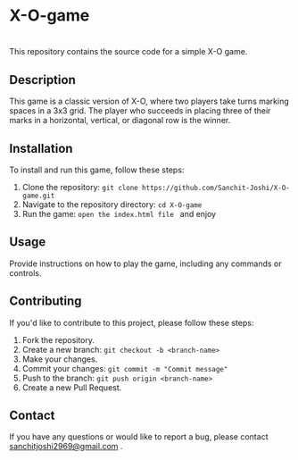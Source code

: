 # X-O-game
#  

This repository contains the source code for a simple X-O game.

## Description

This game is a classic version of X-O, where two players take turns marking spaces in a 3x3 grid. The player who succeeds in placing three of their marks in a horizontal, vertical, or diagonal row is the winner.

## Installation

To install and run this game, follow these steps:

1. Clone the repository: `git clone https://github.com/Sanchit-Joshi/X-O-game.git`
2. Navigate to the repository directory: `cd X-O-game`
3. Run the game: `open the index.html file ` and enjoy

## Usage

Provide instructions on how to play the game, including any commands or controls.

## Contributing

If you'd like to contribute to this project, please follow these steps:

1. Fork the repository.
2. Create a new branch: `git checkout -b <branch-name>`
3. Make your changes.
4. Commit your changes: `git commit -m "Commit message"`
5. Push to the branch: `git push origin <branch-name>`
6. Create a new Pull Request.


## Contact

If you have any questions or would like to report a bug, please contact  sanchitjoshi2969@gmail.com .
